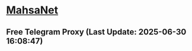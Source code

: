 
# [MahsaNet](https://t.me/mahsa_net)
## Free Telegram Proxy (Last Update: 2025-06-30 16:08:47)

    